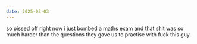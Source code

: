 ```yaml
---
date: 2025-03-03
---
```


so pissed off right now i just bombed a maths exam and that shit was so much harder than the questions they gave us to practise with fuck this guy.
